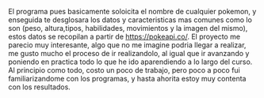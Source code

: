 El programa pues basicamente soloicita el nombre de cualquier pokemon, y enseguida te desglosara los datos y caracteristicas mas comunes como lo son (peso, altura,tipos, habilidades, movimientos y la imagen del mismo), estos datos se recopilan a partir de https://pokeapi.co/.
El proyecto me parecio muy interesante, algo que no me imagine podria llegar a realizar, me gusto mucho el proceso de ir realizandolo, al igual que ir avanzando y poniendo en practica todo lo que he ido aparendiendo a lo largo del curso. Al principio como todo, costo un poco de trabajo, pero poco a poco fui familiarizandome con los programas, y hasta ahorita estoy muy contenta con los resultados.
